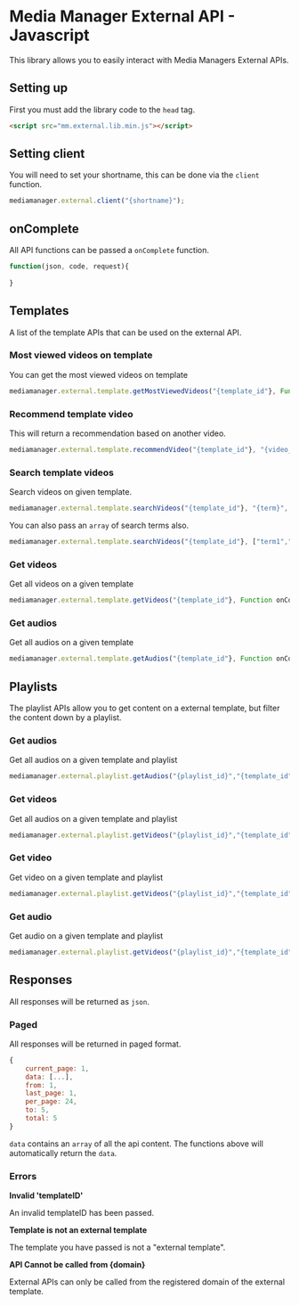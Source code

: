 # Media Manager External API - Javascript

This library allows you to easily interact with Media Managers External APIs.

## Setting up

First you must add the library code to the ``head`` tag.

``` html
<script src="mm.external.lib.min.js"></script>
```

## Setting client

You will need to set your shortname, this can be done via the ``client`` function.

``` javascript
mediamanager.external.client("{shortname}");
```

## onComplete

All API functions can be passed a ``onComplete`` function. 

``` javascript
function(json, code, request){
  
}
```

## Templates

A list of the template APIs that can be used on the external API.

### Most viewed videos on template

You can get the most viewed videos on template

``` javascript
mediamanager.external.template.getMostViewedVideos("{template_id"}, Function onComplete);
```

### Recommend template video

This will return a recommendation based on another video.

``` javascript
mediamanager.external.template.recommendVideo("{template_id"}, "{video_id}", Function onComplete);
```

### Search template videos

Search videos on given template. 

``` javascript
mediamanager.external.template.searchVideos("{template_id"}, "{term}", Function onComplete);
```

You can also pass an ``array`` of search terms also.

``` javascript
mediamanager.external.template.searchVideos("{template_id"}, ["term1","term2"], Function onComplete);
```

### Get videos

Get all videos on a given template

``` javascript
mediamanager.external.template.getVideos("{template_id"}, Function onComplete);
```

### Get audios

Get all audios on a given template

``` javascript
mediamanager.external.template.getAudios("{template_id"}, Function onComplete);
```

## Playlists

The playlist APIs allow you to get content on a external template, but filter the content down by a playlist.

### Get audios

Get all audios on a given template and playlist

``` javascript
mediamanager.external.playlist.getAudios("{playlist_id}","{template_id"}, Function onComplete);
```

### Get videos

Get all audios on a given template and playlist

``` javascript
mediamanager.external.playlist.getVideos("{playlist_id}","{template_id"}, Function onComplete);
```

### Get video

Get video on a given template and playlist

``` javascript
mediamanager.external.playlist.getVideos("{playlist_id}","{template_id"},"{video_id}", Function onComplete);
```

### Get audio

Get audio on a given template and playlist

``` javascript
mediamanager.external.playlist.getVideos("{playlist_id}","{template_id"},"{audio_id}", Function onComplete);
```

## Responses

All responses will be returned as ``json``.

### Paged

All responses will be returned in paged format.

``` javascript
{
    current_page: 1,
    data: [...],
    from: 1,
    last_page: 1,
    per_page: 24,
    to: 5,
    total: 5
}
```

``data`` contains an ``array`` of all the api content. The functions above will automatically return the ``data``.

### Errors

**Invalid 'templateID'**

An invalid templateID has been passed.

**Template is not an external template**

The template you have passed is not a "external template".

**API Cannot be called from {domain}**

External APIs can only be called from the registered domain of the external template.